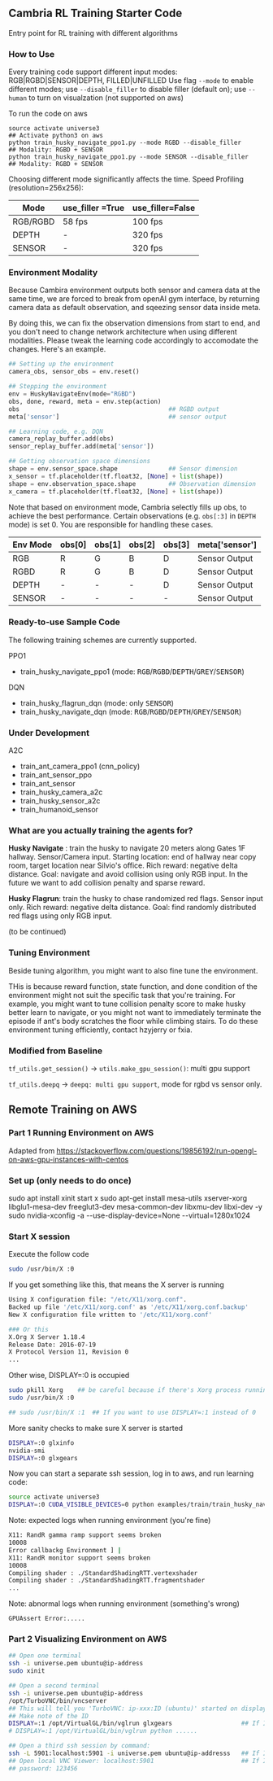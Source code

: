 ## Cambria RL Training Starter Code
Entry point for RL training with different algorithms


### How to Use
Every training code support different input modes: RGB|RGBD|SENSOR|DEPTH, FILLED|UNFILLED
Use flag `--mode` to enable different modes; use `--disable_filler` to disable filler (default on); use `--human` to turn on visualzation (not supported on aws)

To run the code on aws
```shell
source activate universe3                                            ## Activate python3 on aws
python train_husky_navigate_ppo1.py --mode RGBD --disable_filler     ## Modality: RGBD + SENSOR
python train_husky_navigate_ppo1.py --mode SENSOR --disable_filler   ## Modality: RGBD + SENSOR
```

Choosing different mode significantly affects the time. Speed Profiling (resolution=256x256):

|Mode       |use_filler =True   | use_filler=False  |
|---        |---                |---                |
|RGB/RGBD   |58 fps             |100 fps            |
|DEPTH      |-                  |320 fps            |
|SENSOR     |-                  |320 fps            |

### Environment Modality
Because Cambira environment outputs both sensor and camera data at the same time, we are forced to break from openAI gym interface, by returning camera data as default observation, and sqeezing sensor data inside meta.

By doing this, we can fix the observation dimensions from start to end, and you don't need to change network architecture when using different modalities. Please tweak the learning code accordingly to accomodate the changes. Here's an example.
```python
## Setting up the environment
camera_obs, sensor_obs = env.reset()

## Stepping the environment
env = HuskyNavigateEnv(mode="RGBD")
obs, done, reward, meta = env.step(action)
obs                                         ## RGBD output
meta['sensor']                              ## sensor output

## Learning code, e.g. DQN
camera_replay_buffer.add(obs)
sensor_replay_buffer.add(meta['sensor'])

## Getting observation space dimensions
shape = env.sensor_space.shape              ## Sensor dimension 
x_sensor = tf.placeholder(tf.float32, [None] + list(shape))
shape = env.observation_space.shape         ## Observation dimension
x_camera = tf.placeholder(tf.float32, [None] + list(shape))

```

Note that based on environment mode, Cambria selectly fills up obs, to achieve the best performance. Certain observations (e.g. `obs[:3]` in `DEPTH` mode) is set 0. You are responsible for handling these cases.

|Env  Mode  |obs[0] |obs[1] |obs[2] |obs[3] |meta['sensor'] |
|---        |---    |---    |---    |---    |---            |
|RGB        |R      |G      |B      |D      |Sensor Output  |
|RGBD       |R      |G      |B      |D      |Sensor Output  |
|DEPTH      | -     |-      |-      |D      |Sensor Output  |
|SENSOR     | -     |-      |-      |-      |Sensor Output  |


### Ready-to-use Sample Code
The following training schemes are currently supported.

PPO1

* train\_husky\_navigate\_ppo1 (mode: <kbd>RGB</kbd>/<kbd>RGBD</kbd>/<kbd>DEPTH</kbd>/<kbd>GREY</kbd>/<kbd>SENSOR</kbd>)

DQN

* train\_husky\_flagrun\_dqn (mode: only <kbd>SENSOR</kbd>)
* train\_husky\_navigate\_dqn (mode: <kbd>RGB</kbd>/<kbd>RGBD</kbd>/<kbd>DEPTH</kbd>/<kbd>GREY</kbd>/<kbd>SENSOR</kbd>)


### Under Development

A2C

* train\_ant\_camera\_ppo1 (cnn\_policy)
* train\_ant\_sensor\_ppo
* train\_ant\_sensor
* train\_husky\_camera\_a2c
* train\_husky\_sensor\_a2c
* train\_humanoid\_sensor


### What are you actually training the agents for?
**Husky Navigate** : train the husky to navigate 20 meters along Gates 1F hallway. Sensor/Camera input. Starting location: end of hallway near copy room, target location near Silvio's office. Rich reward: negative delta distance. 
Goal: navigate and avoid collision using only RGB input. In the future we want to add collision penalty and sparse reward.

**Husky Flagrun**: train the husky to chase randomized red flags. Sensor input only. Rich reward: negative delta distance. Goal: find randomly distributed red flags using only RGB input.

(to be continued)



### Tuning Environment
Beside tuning algorithm, you might want to also fine tune the environment.

THis is because reward function, state function, and done condition of the environment might not suit the specific task that you're training. For example, you might want to tune collision penalty score to make husky better learn to navigate, or you might not want to immediately terminate the episode if ant's body scratches the floor while climbing stairs. To do these environment tuning efficiently, contact hzyjerry or fxia.



### Modified from Baseline
`tf_utils.get_session()` -> `utils.make_gpu_session()`: multi gpu support


`tf_utils.deepq` -> `deepq: multi gpu support`, mode for rgbd vs sensor only.
    
    
    
## Remote Training on AWS
 
### Part 1 Running Environment on AWS

Adapted from https://stackoverflow.com/questions/19856192/run-opengl-on-aws-gpu-instances-with-centos

### Set up (only needs to do once)
sudo apt install xinit
start x
sudo apt-get install mesa-utils xserver-xorg libglu1-mesa-dev freeglut3-dev mesa-common-dev libxmu-dev libxi-dev -y
sudo nvidia-xconfig -a --use-display-device=None --virtual=1280x1024

### Start X session

Execute the follow code
```bash
sudo /usr/bin/X :0
```

If you get something like this, that means the X server is running
```bash
Using X configuration file: "/etc/X11/xorg.conf".
Backed up file '/etc/X11/xorg.conf' as '/etc/X11/xorg.conf.backup'
New X configuration file written to '/etc/X11/xorg.conf'

### Or this
X.Org X Server 1.18.4
Release Date: 2016-07-19
X Protocol Version 11, Revision 0
...
```

Other wise, DISPLAY=:0 is occupied
```bash
sudo pkill Xorg    ## be careful because if there's Xorg process running on other GPU, this will kill them all
sudo /usr/bin/X :0

## sudo /usr/bin/X :1  ## If you want to use DISPLAY=:1 instead of 0
```

More sanity checks to make sure X server is started
```bash
DISPLAY=:0 glxinfo
nvidia-smi
DISPLAY=:0 glxgears
```

Now you can start a separate ssh session, log in to aws, and run learning code:
```bash
source activate universe3
DISPLAY=:0 CUDA_VISIBLE_DEVICES=0 python examples/train/train_husky_navigate_ppo1.py
```


Note: expected logs when running environment (you're fine)
```bash
X11: RandR gamma ramp support seems broken
10008
Error callbackg Environment ] |                                         | (ETA:  --:--:--) 
X11: RandR monitor support seems broken
10008
Compiling shader : ./StandardShadingRTT.vertexshader
Compiling shader : ./StandardShadingRTT.fragmentshader
...
```

Note: abnormal logs when running environment (something's wrong)
```
GPUAssert Error:.....
```

### Part 2 Visualizing Environment on AWS
```bash
## Open one terminal
ssh -i universe.pem ubuntu@ip-address
sudo xinit

## Open a second terminal
ssh -i universe.pem ubuntu@ip-address
/opt/TurboVNC/bin/vncserver
## This will tell you 'TurboVNC: ip-xxx:ID (ubuntu)' started on display ip-xxx:ID
## Make note of the ID
DISPLAY=:1 /opt/VirtualGL/bin/vglrun glxgears                   ## If ID is 1
# DISPLAY=:1 /opt/VirtualGL/bin/vglrun python ......

## Open a third ssh session by command:
ssh -L 5901:localhost:5901 -i universe.pem ubuntu@ip-addresss   ## If ID is 1
## Open local VNC Viewer: localhost:5901                        ## If ID is 1
## password: 123456
```
